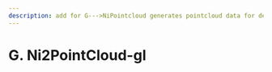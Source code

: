 ```yaml
---
description: add for G--->NiPointcloud generates pointcloud data for depth camera.
---
```


# G. Ni2PointCloud-gl

